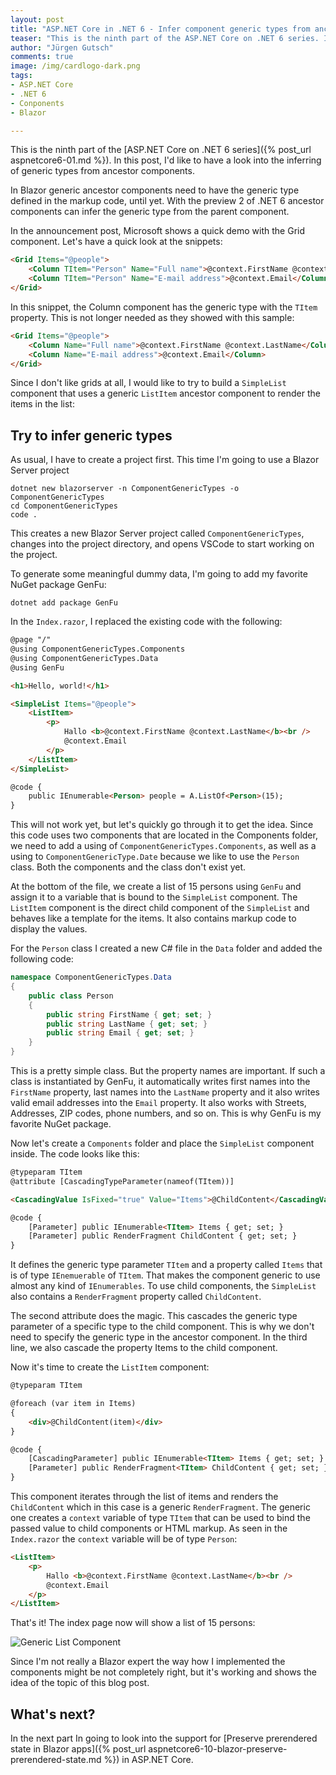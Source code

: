 ```yaml
---
layout: post
title: "ASP.​NET Core in .NET 6 - Infer component generic types from ancestor components"
teaser: "This is the ninth part of the ASP.NET Core on .NET 6 series. In this post, I'd like to have a look into the inferring of generic types from ancestor components."
author: "Jürgen Gutsch"
comments: true
image: /img/cardlogo-dark.png
tags: 
- ASP.NET Core
- .NET 6
- Conponents
- Blazor

---
```


This is the ninth part of the [ASP.NET Core on .NET 6 series]({% post_url aspnetcore6-01.md %}). In this post, I'd like to have a look into the inferring of generic types from ancestor components.

In Blazor generic ancestor components need to have the generic type defined in the markup code, until yet. With the preview 2 of .NET 6 ancestor components can infer the generic type from the parent component.

In the announcement post, Microsoft shows a quick demo with the Grid component. Let's have a quick look at the snippets:

``` html
<Grid Items="@people">
    <Column TItem="Person" Name="Full name">@context.FirstName @context.LastName</Column>
    <Column TItem="Person" Name="E-mail address">@context.Email</Column>
</Grid>
```

In this snippet, the Column component has the generic type with the `TItem` property. This is not longer needed as they showed with this sample:

~~~html
<Grid Items="@people">
    <Column Name="Full name">@context.FirstName @context.LastName</Column>
    <Column Name="E-mail address">@context.Email</Column>
</Grid>
~~~

Since I don't like grids at all, I would like to try to build a `SimpleList` component that uses a generic  `ListItem` ancestor component to render the items in the list:



## Try to infer generic types 

As usual, I have to create a project first. This time I'm going to use a Blazor Server project

~~~ shell
dotnet new blazorserver -n ComponentGenericTypes -o ComponentGenericTypes
cd ComponentGenericTypes
code .
~~~

This creates a new Blazor Server project called `ComponentGenericTypes`, changes into the project directory, and opens VSCode to start working on the project.

To generate some meaningful dummy data, I'm going to add my favorite NuGet package GenFu:

~~~ shell
dotnet add package GenFu
~~~

In the `Index.razor`, I replaced the existing code with the following:

~~~ Html
@page "/"
@using ComponentGenericTypes.Components
@using ComponentGenericTypes.Data
@using GenFu

<h1>Hello, world!</h1>

<SimpleList Items="@people">
    <ListItem>
        <p>
            Hallo <b>@context.FirstName @context.LastName</b><br />
            @context.Email
        </p>
    </ListItem>
</SimpleList>

@code {
    public IEnumerable<Person> people = A.ListOf<Person>(15);    
}
~~~

This will not work yet, but let's quickly go through it to get the idea. Since this code uses two components that are located in the Components folder, we need to add a using of `ComponentGenericTypes.Components`, as well as a using to `ComponentGenericType.Date` because we like to use the `Person` class. Both the components and the class don't exist yet.

At the bottom of the file, we create a list of 15 persons using `GenFu` and assign it to a variable that is bound to the `SimpleList` component. The `ListItem` component is the direct child component of the `SimpleList` and behaves like a template for the items. It also contains markup code to display the values. 

For the `Person` class I created a new C# file in the `Data` folder and added the following code:

~~~csharp
namespace ComponentGenericTypes.Data
{
    public class Person
    {
        public string FirstName { get; set; }
        public string LastName { get; set; }
        public string Email { get; set; }
    }
}
~~~

This is a pretty simple class. But the property names are important. If such a class is instantiated by GenFu, it automatically writes first names into the `FirstName` property, last names into the `LastName` property and it also writes valid email addresses into the `Email` property. It also works with Streets, Addresses, ZIP codes, phone numbers, and so on. This is why GenFu is my favorite NuGet package.

Now let's create a `Components` folder and place the `SimpleList` component inside. The code looks like this:

~~~html
@typeparam TItem
@attribute [CascadingTypeParameter(nameof(TItem))]

<CascadingValue IsFixed="true" Value="Items">@ChildContent</CascadingValue>

@code {
    [Parameter] public IEnumerable<TItem> Items { get; set; }
    [Parameter] public RenderFragment ChildContent { get; set; }
}
~~~

It defines the generic type parameter `TItem` and a property called `Items` that is of type `IEnemuerable` of `TItem`. That makes the component generic to use almost any kind of `IEnumerables`. To use child components, the `SimpleList` also contains a `RenderFragment` property called `ChildContent`. 

The second attribute does the magic. This cascades the generic type parameter of a specific type to the child component. This is why we don't need to specify the generic type in the ancestor component. In the third line, we also cascade the property Items to the child component. 

Now it's time to create the `ListItem` component:

~~~html
@typeparam TItem

@foreach (var item in Items)
{
    <div>@ChildContent(item)</div>
}

@code {
    [CascadingParameter] public IEnumerable<TItem> Items { get; set; }
    [Parameter] public RenderFragment<TItem> ChildContent { get; set; }
}
~~~

This component iterates through the list of items and renders the `ChildContent` which in this case is a generic `RenderFragment`. The generic one creates a `context` variable of type `TItem` that can be used to bind the passed value to child components or HTML markup. As seen in the `Index.razor` the `context` variable will be of type `Person`:

~~~html
<ListItem>
    <p>
        Hallo <b>@context.FirstName @context.LastName</b><br />
        @context.Email
    </p>
</ListItem>
~~~

That's it! The index page now will show a list of 15 persons:

![Generic List Component]({{site.baseurl}}/img/aspnetcore6/genericcomponent.png)

Since I'm not really a Blazor expert the way how I implemented the components might be not completely right, but it's working and shows the idea of the topic of this blog post. 

## What's next?

In the next part In going to look into the support for [Preserve prerendered state in Blazor apps]({% post_url aspnetcore6-10-blazor-preserve-prerendered-state.md %}) in ASP.NET Core.